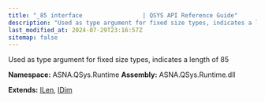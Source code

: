 ```yaml
---
title: "_85 interface                 | QSYS API Reference Guide"
description: "Used as type argument for fixed size types, indicates a length of 85  "
last_modified_at: 2024-07-29T23:16:57Z
sitemap: false
---
```


Used as type argument for fixed size types, indicates a length of 85 

**Namespace:** ASNA.QSys.Runtime
**Assembly:** ASNA.QSys.Runtime.dll

**Extends:** [ILen](/reference/runtime/qsys-runtime/i-len.html), [IDim](/reference/runtime/qsys-runtime/i-dim.html)
<br>
<br>
